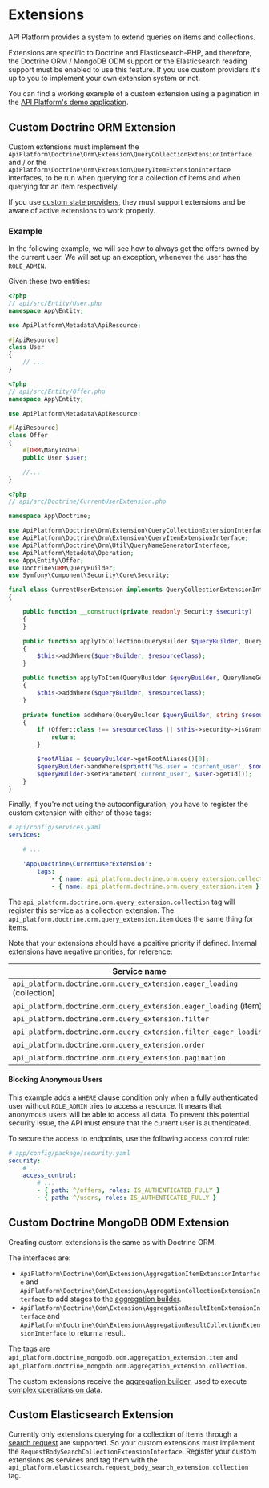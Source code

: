 # Extensions

API Platform provides a system to extend queries on items and collections.

Extensions are specific to Doctrine and Elasticsearch-PHP, and therefore, the Doctrine ORM / MongoDB ODM support or the Elasticsearch
reading support must be enabled to use this feature. If you use custom providers it's up to you to implement your own
extension system or not.

You can find a working example of a custom extension using a pagination in the [API Platform's demo application](https://github.com/api-platform/demo/blob/main/api/src/State/Extension/TopBookPaginationExtension.php).

## Custom Doctrine ORM Extension

Custom extensions must implement the `ApiPlatform\Doctrine\Orm\Extension\QueryCollectionExtensionInterface` and / or the `ApiPlatform\Doctrine\Orm\Extension\QueryItemExtensionInterface` interfaces, to be run when querying for a collection of items and when querying for an item respectively.

If you use [custom state providers](state-providers.md), they must support extensions and be aware of active extensions to work properly.

### Example

In the following example, we will see how to always get the offers owned by the current user. We will set up an exception, whenever the user has the `ROLE_ADMIN`.

Given these two entities:

```php
<?php
// api/src/Entity/User.php
namespace App\Entity;

use ApiPlatform\Metadata\ApiResource;

#[ApiResource]
class User
{
    // ...
}
```

```php
<?php
// api/src/Entity/Offer.php
namespace App\Entity;

use ApiPlatform\Metadata\ApiResource;

#[ApiResource]
class Offer
{
    #[ORM\ManyToOne] 
    public User $user;

    //...
}
```

```php
<?php
// api/src/Doctrine/CurrentUserExtension.php

namespace App\Doctrine;

use ApiPlatform\Doctrine\Orm\Extension\QueryCollectionExtensionInterface;
use ApiPlatform\Doctrine\Orm\Extension\QueryItemExtensionInterface;
use ApiPlatform\Doctrine\Orm\Util\QueryNameGeneratorInterface;
use ApiPlatform\Metadata\Operation;
use App\Entity\Offer;
use Doctrine\ORM\QueryBuilder;
use Symfony\Component\Security\Core\Security;

final class CurrentUserExtension implements QueryCollectionExtensionInterface, QueryItemExtensionInterface
{

    public function __construct(private readonly Security $security)
    {
    }

    public function applyToCollection(QueryBuilder $queryBuilder, QueryNameGeneratorInterface $queryNameGenerator, string $resourceClass, Operation $operation = null, array $context = []): void
    {
        $this->addWhere($queryBuilder, $resourceClass);
    }

    public function applyToItem(QueryBuilder $queryBuilder, QueryNameGeneratorInterface $queryNameGenerator, string $resourceClass, array $identifiers, Operation $operation = null, array $context = []): void
    {
        $this->addWhere($queryBuilder, $resourceClass);
    }

    private function addWhere(QueryBuilder $queryBuilder, string $resourceClass): void
    {
        if (Offer::class !== $resourceClass || $this->security->isGranted('ROLE_ADMIN') || null === $user = $this->security->getUser()) {
            return;
        }

        $rootAlias = $queryBuilder->getRootAliases()[0];
        $queryBuilder->andWhere(sprintf('%s.user = :current_user', $rootAlias));
        $queryBuilder->setParameter('current_user', $user->getId());
    }
}

```

Finally, if you're not using the autoconfiguration, you have to register the custom extension with either of those tags:

```yaml
# api/config/services.yaml
services:

    # ...

    'App\Doctrine\CurrentUserExtension':
        tags:
            - { name: api_platform.doctrine.orm.query_extension.collection }
            - { name: api_platform.doctrine.orm.query_extension.item }
```

The `api_platform.doctrine.orm.query_extension.collection` tag will register this service as a collection extension.
The `api_platform.doctrine.orm.query_extension.item` does the same thing for items.

Note that your extensions should have a positive priority if defined. Internal extensions have negative priorities, for reference:

| Service name                                               | Priority | Class                                              |
|------------------------------------------------------------|------|---------------------------------------------------------|
| `api_platform.doctrine.orm.query_extension.eager_loading` (collection) | -8 | ApiPlatform\Doctrine\Orm\Extension\EagerLoadingExtension |
| `api_platform.doctrine.orm.query_extension.eager_loading` (item) | -8 | ApiPlatform\Doctrine\Orm\Extension\EagerLoadingExtension |
| `api_platform.doctrine.orm.query_extension.filter` | -16 | ApiPlatform\Doctrine\Orm\Extension\FilterExtension |
| `api_platform.doctrine.orm.query_extension.filter_eager_loading` | -17 | ApiPlatform\Doctrine\Orm\Extension\FilterEagerLoadingExtension |
| `api_platform.doctrine.orm.query_extension.order` | -32 | ApiPlatform\Doctrine\Orm\Extension\OrderExtension |
| `api_platform.doctrine.orm.query_extension.pagination` | -64 | ApiPlatform\Doctrine\Orm\Extension\PaginationExtension |

#### Blocking Anonymous Users

This example adds a `WHERE` clause condition only when a fully authenticated user without `ROLE_ADMIN` tries to access a resource. It means that anonymous users will be able to access all data. To prevent this potential security issue, the API must ensure that the current user is authenticated.

To secure the access to endpoints, use the following access control rule:

```yaml
# app/config/package/security.yaml
security:
    # ...
    access_control:
        # ...
        - { path: ^/offers, roles: IS_AUTHENTICATED_FULLY }
        - { path: ^/users, roles: IS_AUTHENTICATED_FULLY }
```

## Custom Doctrine MongoDB ODM Extension

Creating custom extensions is the same as with Doctrine ORM.

The interfaces are:

* `ApiPlatform\Doctrine\Odm\Extension\AggregationItemExtensionInterface` and `ApiPlatform\Doctrine\Odm\Extension\AggregationCollectionExtensionInterface` to add stages to the [aggregation builder](https://www.doctrine-project.org/projects/doctrine-mongodb-odm/en/latest/reference/aggregation-builder.html).
* `ApiPlatform\Doctrine\Odm\Extension\AggregationResultItemExtensionInterface` and `ApiPlatform\Doctrine\Odm\Extension\AggregationResultCollectionExtensionInterface` to return a result.

The tags are `api_platform.doctrine_mongodb.odm.aggregation_extension.item` and `api_platform.doctrine_mongodb.odm.aggregation_extension.collection`.

The custom extensions receive the [aggregation builder](https://www.doctrine-project.org/projects/doctrine-mongodb-odm/en/latest/reference/aggregation-builder.html),
used to execute [complex operations on data](https://docs.mongodb.com/manual/aggregation/).

## Custom Elasticsearch Extension

Currently only extensions querying for a collection of items through a [search request](https://www.elastic.co/guide/en/elasticsearch/reference/current/search-request-body.html)
are supported. So your custom extensions must implement the `RequestBodySearchCollectionExtensionInterface`. Register your
custom extensions as services and tag them with the `api_platform.elasticsearch.request_body_search_extension.collection` tag.
